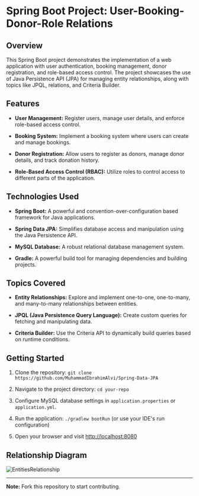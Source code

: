 # Spring Boot Project: User-Booking-Donor-Role Relations

## Overview

This Spring Boot project demonstrates the implementation of a web application with user authentication, booking management, donor registration, and role-based access control. The project showcases the use of Java Persistence API (JPA) for managing entity relationships, along with topics like JPQL, relations, and Criteria Builder.

## Features

- **User Management:** Register users, manage user details, and enforce role-based access control.
  
- **Booking System:** Implement a booking system where users can create and manage bookings.

- **Donor Registration:** Allow users to register as donors, manage donor details, and track donation history.

- **Role-Based Access Control (RBAC):** Utilize roles to control access to different parts of the application.

## Technologies Used

- **Spring Boot:** A powerful and convention-over-configuration based framework for Java applications.

- **Spring Data JPA:** Simplifies database access and manipulation using the Java Persistence API.

- **MySQL Database:** A robust relational database management system.

- **Gradle:** A powerful build tool for managing dependencies and building projects.

## Topics Covered

- **Entity Relationships:** Explore and implement one-to-one, one-to-many, and many-to-many relationships between entities.

- **JPQL (Java Persistence Query Language):** Create custom queries for fetching and manipulating data.

- **Criteria Builder:** Use the Criteria API to dynamically build queries based on runtime conditions.

## Getting Started

1. Clone the repository: `git clone https://github.com/MuhammadIbrahimAlvi/Spring-Data-JPA`

2. Navigate to the project directory: `cd your-repo`

3. Configure MySQL database settings in `application.properties` or `application.yml`.

4. Run the application: `./gradlew bootRun` (or use your IDE's run configuration)

5. Open your browser and visit [http://localhost:8080](http://localhost:8080)

## Relationship Diagram

![EntitiesRelationship](https://github.com/MuhammadIbrahimAlvi/jpa-tutorials/assets/65025980/a9a14ac0-6cb5-4a0c-b0fa-6ad3c1b31c8c)

---

**Note:** Fork this repository to start contributing.
